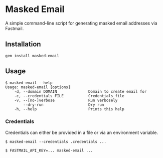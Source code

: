 # Masked Email

A simple command-line script for generating masked email addresses via Fastmail.

## Installation

```
gem install masked-email
```

## Usage
```
$ masked-email --help
Usage: masked-email [options]
    -d, --domain DOMAIN              Domain to create email for
    -c, --credentials FILE           Credentials file
    -v, --[no-]verbose               Run verbosely
        --dry-run                    Dry run
    -h, --help                       Prints this help
```

### Credentials

Credentials can either be provided in a file or via an environment variable.

```
$ masked-email --credentials .credentials ...
```

```
$ FASTMAIL_API_KEY=... masked-email ...
```
